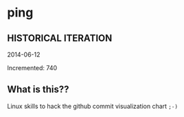 # ping

## HISTORICAL ITERATION
2014-06-12

Incremented: 740

## What is this?? 
Linux skills to hack the github commit visualization chart `;-)`
